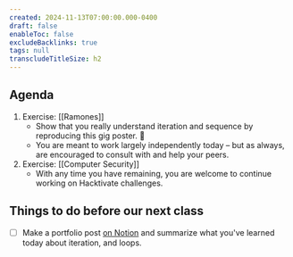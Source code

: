 ```yaml
---
created: 2024-11-13T07:00:00.000-0400
draft: false
enableToc: false
excludeBacklinks: true
tags: null
transcludeTitleSize: h2
---
```


## Agenda
1. Exercise: [[Ramones]]
	- Show that you really understand iteration and sequence by reproducing this gig poster. 🎸
	- You are meant to work largely independently today – but as always, are encouraged to consult with and help your peers.
2. Exercise: [[Computer Security]]
	- With any time you have remaining, you are welcome to continue working on Hacktivate challenges.
	  
## Things to do before our next class
- [ ] Make a portfolio post [on Notion](https://notion.so) and summarize what you've learned today about iteration, and loops.